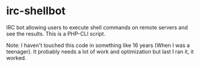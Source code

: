 # irc-shellbot
IRC bot allowing users to execute shell commands on remote servers and see the results. This is a PHP-CLI script.

Note: I haven't touched this code in something like 16 years (When I was a teenager). It probably needs a lot of work and optimization but last I ran it, it worked.
